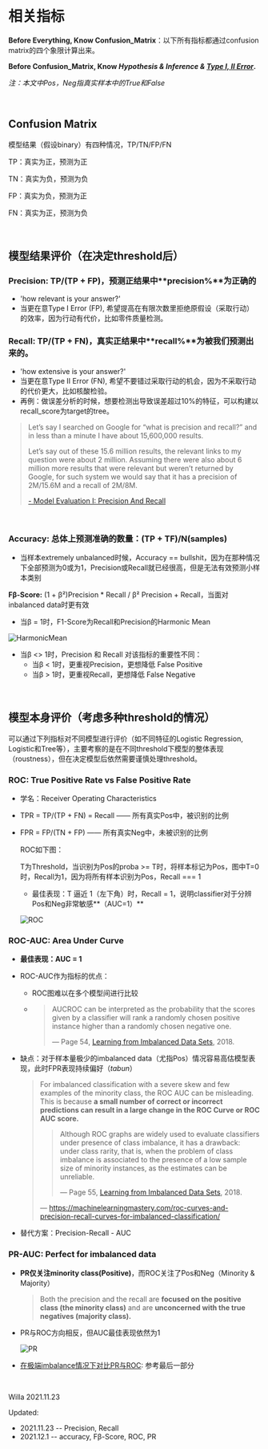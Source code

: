 # 相关指标

**Before Everything, Know Confusion_Matrix**：以下所有指标都通过confusion matrix的四个象限计算出来。

**Before Confusion_Matrix, Know *Hypothesis & Inference & [Type I, II Error](/.TypeError.md)*.**

*注：本文中Pos，Neg指真实样本中的True和False*

<br>



## **Confusion Matrix**

模型结果（假设binary）有四种情况，TP/TN/FP/FN

TP：真实为正，预测为正

TN：真实为负，预测为负

FP：真实为负，预测为正

FN：真实为正，预测为负



<br>

## 模型结果评价（在决定threshold后）

### **Precision**: TP/(TP + FP)，预测正结果中**precision%**为正确的

- 'how relevant is your answer?'
- 当更在意Type I Error (FP), 希望提高在有限次数里拒绝原假设（采取行动）的效率，因为行动有代价，比如零件质量检测。

### **Recall**: TP/(TP + FN)，真实正结果中**recall%**为被我们预测出来的。

- 'how extensive is your answer?'
- 当更在意Type II Error (FN), 希望不要错过采取行动的机会，因为不采取行动的代价更大，比如核酸检验。
- 再例：做误差分析的时候，想要检测出导致误差超过10%的特征，可以构建以recall_score为target的tree。

> Let’s say I searched on Google for “what is precision and recall?” and in less than a minute I have about 15,600,000 results.
>
> Let’s say out of these 15.6 million results, the relevant links to my question were about 2 million. Assuming there were also about 6 million more results that were relevant but weren’t returned by Google, for such system we would say that it has a precision of 2M/15.6M and a recall of 2M/8M.
>
> [- Model Evaluation I: Precision And Recall](https://towardsdatascience.com/model-evaluation-i-precision-and-recall-166ddb257c7b)

<br>



### **Accuracy**: 总体上预测准确的数量：(TP + TF)/N(samples)

- 当样本extremely unbalanced时候，Accuracy == bullshit，因为在那种情况下全部预测为0或为1，Precision或Recall就已经很高，但是无法有效预测小样本类别

**Fβ-Score:** (1 + β²)Precision * Recall / β² Precision + Recall，当面对inbalanced data时更有效

- 当β = 1时，F1-Score为Recall和Precision的Harmonic Mean

![HarmonicMean](../assets/Harmonic_mean_3D_plot_from_0_to_100.png)

- 当β <> 1时，Precision 和 Recall 对该指标的重要性不同：
  - 当β < 1时，更重视Precision，更想降低 False Positive
  - 当β > 1时，更重视Recall，更想降低 False Negative



<br>

## 模型本身评价（考虑多种threshold的情况）

可以通过下列指标对不同模型进行评价（如不同特征的Logistic Regression, Logistic和Tree等），主要考察的是在不同threshold下模型的整体表现（roustness），但在决定模型后依然需要谨慎处理threshold。

### ROC: True Positive Rate vs False Positive Rate

- 学名：Receiver Operating Characteristics

- TPR = TP/(TP + FN) = Recall —— 所有真实Pos中，被识别的比例

- FPR = FP/(TN + FP)  —— 所有真实Neg中，未被识别的比例

  ROC如下图：

  T为Threshold，当识别为Pos的proba >= T时，将样本标记为Pos，图中T=0时，Recall为1，因为将所有样本识别为Pos，Recall === 1

  - 最佳表现：T 逼近 1（左下角）时，Recall = 1，说明classifier对于分辨Pos和Neg非常敏感**（AUC=1）**

  ![ROC](../assets/ROC_1.png)

### ROC-AUC: Area Under Curve

- **最佳表现：AUC = 1**

- ROC-AUC作为指标的优点：

  - ROC图难以在多个模型间进行比较

  - > AUCROC can be interpreted as the probability that the scores given by a classifier will rank a randomly chosen positive instance higher than a randomly chosen negative one.
    >
    > — Page 54, [Learning from Imbalanced Data Sets](https://amzn.to/307Xlva), 2018.

- 缺点：对于样本量极少的imbalanced data（尤指Pos）情况容易高估模型表现，此时FPR表现持续偏好（*tabun*）

  > For imbalanced classification with a severe skew and few examples of the minority class, the ROC AUC can be misleading. This is because **a small number of correct or incorrect predictions can result in a large change in the ROC Curve or ROC AUC score.**
  >
  > > Although ROC graphs are widely used to evaluate classifiers under presence of class imbalance, it has a drawback: under class rarity, that is, when the problem of class imbalance is associated to the presence of a low sample size of minority instances, as the estimates can be unreliable.
  > >
  > > — Page 55, [Learning from Imbalanced Data Sets](https://amzn.to/307Xlva), 2018.
  >
  > — https://machinelearningmastery.com/roc-curves-and-precision-recall-curves-for-imbalanced-classification/

- 替代方案：Precision-Recall - AUC



### PR-AUC: Perfect for imbalanced data

- **PR仅关注minority class(Positive)**，而ROC关注了Pos和Neg（Minority & Majority）

  > Both the precision and the recall are **focused on the positive class (the minority class)** and are **unconcerned with the true negatives (majority class).** 

- PR与ROC方向相反，但AUC最佳表现依然为1

  ![PR](../assets/Precision-Recall-Curve-of-a-Logistic-Regression-Model-and-a-No-Skill-Classifier2.png)

- [在极端imbalance情况下对比PR与ROC](https://machinelearningmastery.com/roc-curves-and-precision-recall-curves-for-imbalanced-classification/): 参考最后一部分

<br>

Willa	2021.11.23

Updated: 

- 2021.11.23 -- Precision, Recall
- 2021.12.1 -- accuracy, Fβ-Score, ROC, PR
